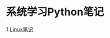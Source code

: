# 系统学习Python笔记
1.[Linux笔记](https://github.com/JackKuo666/Python_notes/blob/master/Learning_notes/1.linux%E7%AC%94%E8%AE%B0.md)
